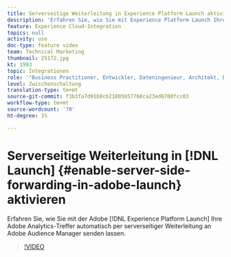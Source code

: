 ```yaml
---
title: Serverseitige Weiterleitung in Experience Platform Launch aktivieren
description: 'Erfahren Sie, wie Sie mit Experience Platform Launch Ihre Adobe Analytics-Treffer automatisch per serverseitiger Weiterleitung an Adobe Audience Manager senden lassen. '
feature: Experience Cloud-Integration
topics: null
activity: use
doc-type: feature video
team: Technical Marketing
thumbnail: 25172.jpg
kt: 1993
topic: Integrationen
role: '"Business Practitioner, Entwickler, Dateningenieur, Architekt, Data Architect, Administrator, Leader"'
level: Zwischenschaltung
translation-type: tm+mt
source-git-commit: f3b3fa7d91b0cb21005b57768ca23ed6700fcc03
workflow-type: tm+mt
source-wordcount: '70'
ht-degree: 1%

---
```



# Serverseitige Weiterleitung in [!DNL Launch] {#enable-server-side-forwarding-in-adobe-launch} aktivieren

Erfahren Sie, wie Sie mit der Adobe [!DNL Experience Platform Launch] Ihre Adobe Analytics-Treffer automatisch per serverseitiger Weiterleitung an Adobe Audience Manager senden lassen.

>[!VIDEO](https://video.tv.adobe.com/v/25172?quality=12)

